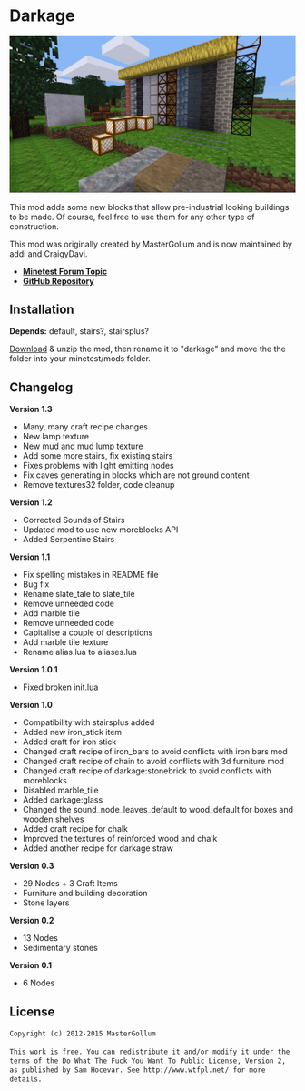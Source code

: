 # Darkage

![Screenshot](https://raw.githubusercontent.com/CraigyDavi/darkage/master/screenshot.png)

This mod adds some new blocks that allow pre-industrial looking buildings to be made.
Of course, feel free to use them for any other type of construction.

This mod was originally created by MasterGollum and is now maintained by addi and CraigyDavi.

* **[Minetest Forum Topic](https://forum.minetest.net/viewtopic.php?t=10063)**
* **[GitHub Repository](https://github.com/CraigyDavi/darkage)**

## Installation

**Depends:** default, stairs?, stairsplus?

[Download](https://github.com/CraigyDavi/darkage/archive/master.zip) & unzip the mod, then rename it to "darkage" and move the the folder into your minetest/mods folder.

## Changelog

**Version 1.3**

* Many, many craft recipe changes
* New lamp texture
* New mud and mud lump texture
* Add some more stairs, fix existing stairs
* Fixes problems with light emitting nodes
* Fix caves generating in blocks which are not ground content
* Remove textures32 folder, code cleanup

**Version 1.2**

* Corrected Sounds of Stairs
* Updated mod to use new moreblocks API
* Added Serpentine Stairs

**Version 1.1**

* Fix spelling mistakes in README file
* Bug fix
* Rename slate_tale to slate_tile
* Remove unneeded code
* Add marble tile
* Remove unneeded code
* Capitalise a couple of descriptions
* Add marble tile texture
* Rename alias.lua to aliases.lua

**Version 1.0.1**

* Fixed broken init.lua

**Version 1.0**

* Compatibility with stairsplus added
* Added new iron_stick item
* Added craft for iron stick
* Changed craft recipe of iron_bars to avoid conflicts with iron bars mod
* Changed craft recipe of chain to avoid conflicts with 3d furniture mod
* Changed craft recipe of darkage:stonebrick to avoid conflicts with moreblocks
* Disabled marble_tile
* Added darkage:glass
* Changed the sound_node_leaves_default to wood_default for boxes and wooden shelves
* Added craft recipe for chalk
* Improved the textures of reinforced wood and chalk
* Added another recipe for darkage straw

**Version 0.3**

* 29 Nodes + 3 Craft Items
* Furniture and building decoration
* Stone layers

**Version 0.2**

* 13 Nodes
* Sedimentary stones

**Version 0.1**

* 6 Nodes

## License

```
Copyright (c) 2012-2015 MasterGollum

This work is free. You can redistribute it and/or modify it under the
terms of the Do What The Fuck You Want To Public License, Version 2,
as published by Sam Hocevar. See http://www.wtfpl.net/ for more details.
```
